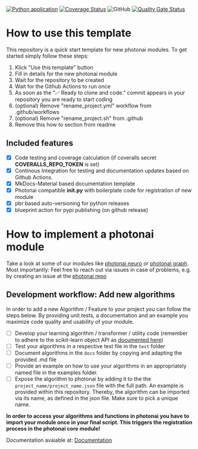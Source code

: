 [![Python application](https://github.com/wwu-mmll/photonai_module_template/actions/workflows/lindandtest.yml/badge.svg)](https://github.com/wwu-mmll/photonai_module_template/actions/workflows/lindandtest.yml)
[![Coverage Status](https://coveralls.io/repos/github/wwu-mmll/photonai_module_template/badge.svg?branch=master)](https://coveralls.io/github/wwu-mmll/photonai_module_template?branch=master)
![GitHub](https://img.shields.io/github/license/wwu-mmll/photonai_module_template)
[![Quality Gate Status](https://sonarcloud.io/api/project_badges/measure?project=wwu-mmll_photonai_module_template&metric=alert_status)](https://sonarcloud.io/summary/new_code?id=wwu-mmll_photonai_module_template)

# How to use this template
This repository is a quick start template for new photonai modules. To get started simply follow these steps:
1. Klick "Use this template" button
2. Fill in details for the new photonai module
3. Wait for the repository to be created
4. Wait for the Github Actions to run once
5. As soon as the "✅ Ready to clone and code." commit appears in your repository you are ready to start coding
6. (optional) Remove "rename_project.yml" workflow from .github/workflows
7. (optional) Remove "rename_project.sh" from .github
8. Remove this how to section from readme

## Included features
- [X] Code testing and coverage calculation (if coveralls secret **COVERALLS_REPO_TOKEN** is set)
- [X] Continous Integration for testing and documentation updates based on Github Actions.
- [X] MkDocs-Material based documentation template
- [X] Photonai compatible **init.py** with boilerplate code for registration of new module
- [X] pbr based auto-versioning for python releases 
- [X] blueprint action for pypi publishing (on github release)

# How to implement a photonai module

Take a look at some of our modules like [photonai neuro](https://github.com/wwu-mmll/photonai_neuro) 
or [photonai graph](https://github.com/wwu-mmll/photonai_graph).
Most importantly: Feel free to reach out via issues in case of problems, e.g. by creating an issue at the [photonai repo](https://github.com/wwu-mmll/photonai)

##  Development workflow: Add new algorithms
In order to add a new Algorithm / Feature to your project you can follow the steps below. By providing unit tests, a documentation and an example you maximize code quality and usability of your module.  
- [ ] Develop your learning algorithm / transformer / utility code (remember to adhere to the scikit-learn object API as [documented here](https://wwu-mmll.github.io/photonai/getting_started/custom_algorithm/))
- [ ] Test your algorithms in a respective test file in the `test` folder 
- [ ] Document algorithms in the `docs` folder by copying and adapting the provided .md file
- [ ] Provide an example on how to use your algorithms in an appropriately named file in the examples folder.
- [ ] Expose the algorithm to photonai by adding it to the the `project_name/project_name.json` file with the full path. An example is provided within this repository.  Thereby, the algorithm can be imported via its name, as defined in the json file. Make sure to pick a unique name. 

**In order to access your algorithms and functions in photonai you have to import your module once in your final script. This triggers the registration process in the photonai core module!**

Documentation avaiable at: [Documentation](https://wwu-mmll.github.io/photonai_module_template/)
